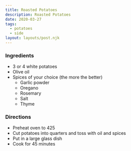 ```yaml
---
title: Roasted Potatoes
description: Roasted Potatoes
date: 2020-03-27
tags:
  - potatoes
  - side
layout: layouts/post.njk
---
```


### Ingredients

- 3 or 4 white potatoes
- Olive oil
- Spices of your choice (the more the better)
  - Garlic powder
  - Oregano
  - Rosemary
  - Salt
  - Thyme

### Directions

- Preheat oven to 425
- Cut potatoes into quarters and toss with oil and spices
- Put in a large glass dish
- Cook for 45 minutes
